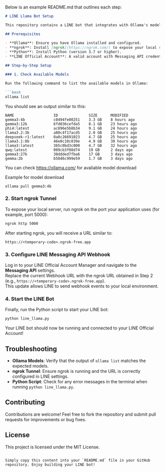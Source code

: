 Below is an example README.md that outlines each step:

```markdown
# LINE Llama Bot Setup

This repository contains a LINE bot that integrates with Ollama's models. Follow the instructions below to get the bot up and running.

## Prerequisites

- **Ollama**: Ensure you have Ollama installed and configured.  
- **ngrok**: Install [ngrok](https://ngrok.com/) to expose your local server to the internet.  
- **Python**: Install Python (version 3.7 or higher).  
- **LINE Official Account**: A valid account with Messaging API credentials.

## Step-by-Step Setup

### 1. Check Available Models

Run the following command to list the available models in Ollama:

```bash
ollama list
```

You should see an output similar to this:

```
NAME                  ID              SIZE      MODIFIED     
gemma3:4b             c0494fe00251    3.3 GB    8 hours ago     
gemma3:12b            6fd036cefda5    8.1 GB    23 hours ago    
phi4:latest           ac896e5b8b34    9.1 GB    24 hours ago    
llama3.2:3b           a80c4f17acd5    2.0 GB    25 hours ago    
deepseek-r1:latest    0a8c26691023    4.7 GB    25 hours ago    
llama3.1:8b           46e0c10c039e    4.9 GB    30 hours ago    
llama3:latest         365c0bd3c000    4.7 GB    32 hours ago    
qwq:latest            009cb3f08d74    19 GB     2 days ago      
gemma3:27b            30ddded7fba6    17 GB     3 days ago      
gemma:2b              b50d6c999e59    1.7 GB    3 days ago
```
You can check https://ollama.com/ for avaliable model download

Example for model download

```
ollama pull gemma3:4b
```

### 2. Start ngrok Tunnel

To expose your local server, run ngrok on the port your application uses (for example, port 5000):

```bash
ngrok http 5000
```

After starting ngrok, you will receive a URL similar to:

```
https://<temporary-code>.ngrok-free.app
```

### 3. Configure LINE Messaging API Webhook

Log in to your LINE Official Account Manager and navigate to the **Messaging API** settings.  
Replace the current Webhook URL with the ngrok URL obtained in Step 2 (e.g., `https://<temporary-code>.ngrok-free.app`).  
This update allows LINE to send webhook events to your local environment.

### 4. Start the LINE Bot

Finally, run the Python script to start your LINE bot:

```bash
python line_llama.py
```

Your LINE bot should now be running and connected to your LINE Official Account!

## Troubleshooting

- **Ollama Models**: Verify that the output of `ollama list` matches the expected models.  
- **ngrok Tunnel**: Ensure ngrok is running and the URL is correctly configured in LINE settings.  
- **Python Script**: Check for any error messages in the terminal when running `python line_llama.py`.

## Contributing

Contributions are welcome! Feel free to fork the repository and submit pull requests for improvements or bug fixes.

## License

This project is licensed under the MIT License.
```

Simply copy this content into your `README.md` file in your GitHub repository. Enjoy building your LINE bot!

